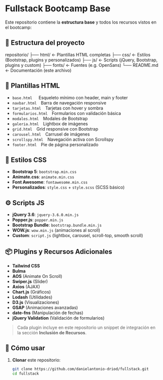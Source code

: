# Fullstack Bootcamp Base

Este repositorio contiene la **estructura base** y todos los recursos vistos en el bootcamp:

## 📁 Estructura del proyecto

repositorio/
├── html/ ← Plantillas HTML completas
├── css/ ← Estilos (Bootstrap, plugins y personalizados)
├── js/ ← Scripts (jQuery, Bootstrap, plugins y custom)
├── fonts/ ← Fuentes (e.g. OpenSans)
└── README.md ← Documentación (este archivo)


## 🚀 Plantillas HTML

- `base.html`  Esqueleto mínimo con header, main y footer  
- `navbar.html` Barra de navegación responsive  
- `tarjetas.html` Tarjetas con hover y sombra  
- `formularios.html` Formularios con validación básica  
- `modales.html` Modales de Bootstrap  
- `galeria.html` Lightbox de imágenes  
- `grid.html` Grid responsive con Bootstrap  
- `carousel.html` Carrusel de imágenes  
- `scrollspy.html` Navegación activa con Scrollspy  
- `footer.html` Pie de página personalizado  

## 🎨 Estilos CSS

- **Bootstrap 5**: `bootstrap.min.css`  
- **Animate.css**: `animate.min.css`  
- **Font Awesome**: `fontawesome.min.css`  
- **Personalizados**: `style.css` + `style.scss` (SCSS básico)  

## ⚙️ Scripts JS

- **jQuery 3.6**: `jquery-3.6.0.min.js`  
- **Popper.js**: `popper.min.js`  
- **Bootstrap Bundle**: `bootstrap.bundle.min.js`  
- **WOW.js**: `wow.min.js` (animaciones al scroll)  
- **Custom**: `script.js` (lightbox, carousel, scroll-top, smooth scroll)  

## 📦 Plugins y Recursos Adicionales

- **Tailwind CSS**  
- **Bulma**  
- **AOS** (Animate On Scroll)  
- **Swiper.js** (Slider)  
- **Axios** (AJAX)  
- **Chart.js** (Gráficos)  
- **Lodash** (Utilidades)  
- **D3.js** (Visualizaciones)  
- **GSAP** (Animaciones avanzadas)  
- **date-fns** (Manipulación de fechas)  
- **jQuery Validation** (Validación de formularios)  

> Cada plugin incluye en este repositorio un snippet de integración en la sección **Inclusión de Recursos**.

## 🔧 Cómo usar

1. **Clonar** este repositorio:  
   ```bash
   git clone https://github.com/danielantonio-driod/fullstack.git
   cd fullstack
